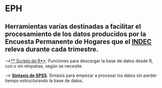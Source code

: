 # EPH

## Herramientas varias destinadas a facilitar el procesamiento de los datos producidos por la Encuesta Permanente de Hogares que el [INDEC](https://www.indec.gob.ar/) releva durante cada trimestre.




-->[** Scripts de R**](https://github.com/pablinte/eph/tree/master/R). Funciones para descargar la base de datos desde R, con o sin etiquetas, según se necesite.



--> [**Sintaxis de SPSS**](https://github.com/pablinte/eph/tree/master/spss). Sintaxis para empezar a procesar los datos sin perder tiempo estructurando la base de datos.
